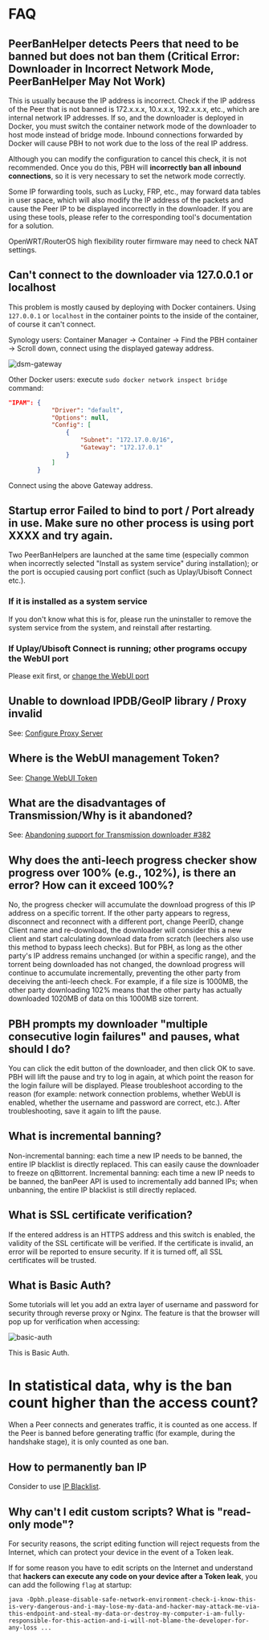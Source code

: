 # FAQ

## PeerBanHelper detects Peers that need to be banned but does not ban them (Critical Error: Downloader in Incorrect Network Mode, PeerBanHelper May Not Work)

This is usually because the IP address is incorrect. Check if the IP address of the Peer that is not banned is 172.x.x.x, 10.x.x.x, 192.x.x.x, etc., which are internal network IP addresses.
If so, and the downloader is deployed in Docker, you must switch the container network mode of the downloader to host mode instead of bridge mode. Inbound connections forwarded by Docker will cause PBH to not work due to the loss of the real IP address.

Although you can modify the configuration to cancel this check, it is not recommended. Once you do this, PBH will **incorrectly ban all inbound connections**, so it is very necessary to set the network mode correctly.

Some IP forwarding tools, such as Lucky, FRP, etc., may forward data tables in user space, which will also modify the IP address of the packets and cause the Peer IP to be displayed incorrectly in the downloader. If you are using these tools, please refer to the corresponding tool's documentation for a solution.

OpenWRT/RouterOS high flexibility router firmware may need to check NAT settings.

## Can't connect to the downloader via 127.0.0.1 or localhost

This problem is mostly caused by deploying with Docker containers. Using `127.0.0.1` or `localhost` in the container points to the inside of the container, of course it can't connect.

Synology users: Container Manager -> Container -> Find the PBH container -> Scroll down, connect using the displayed gateway address.

![dsm-gateway](./assets/dsm-network-gateway.png)

Other Docker users: execute `sudo docker network inspect bridge` command:

```json
"IPAM": {
            "Driver": "default",
            "Options": null,
            "Config": [
                {
                    "Subnet": "172.17.0.0/16",
                    "Gateway": "172.17.0.1"
                }
            ]
        }
```

Connect using the above Gateway address.


## Startup error Failed to bind to port / Port already in use. Make sure no other process is using port XXXX and try again.

Two PeerBanHelpers are launched at the same time (especially common when incorrectly selected "Install as system service" during installation); or the port is occupied causing port conflict (such as Uplay/Ubisoft Connect etc.).

### If it is installed as a system service

If you don't know what this is for, please run the uninstaller to remove the system service from the system, and reinstall after restarting.

### If Uplay/Ubisoft Connect is running; other programs occupy the WebUI port

Please exit first, or [change the WebUI port](./network/http-server.md#modify-webui-port-number)

## Unable to download IPDB/GeoIP library / Proxy invalid

See: [Configure Proxy Server](./network/proxy-server.md)

## Where is the WebUI management Token?

See: [Change WebUI Token](./network/http-server.md#modify-webui-access-token)

## What are the disadvantages of Transmission/Why is it abandoned?

See: [Abandoning support for Transmission downloader #382](https://github.com/PBH-BTN/PeerBanHelper/issues/382)

## Why does the anti-leech progress checker show progress over 100% (e.g., 102%), is there an error? How can it exceed 100%?

No, the progress checker will accumulate the download progress of this IP address on a specific torrent. If the other party appears to regress, disconnect and reconnect with a different port, change PeerID, change Client name and re-download, the downloader will consider this a new client and start calculating download data from scratch (leechers also use this method to bypass leech checks). But for PBH, as long as the other party's IP address remains unchanged (or within a specific range), and the torrent being downloaded has not changed, the download progress will continue to accumulate incrementally, preventing the other party from deceiving the anti-leech check. For example, if a file size is 1000MB, the other party downloading 102% means that the other party has actually downloaded 1020MB of data on this 1000MB size torrent.

## PBH prompts my downloader "multiple consecutive login failures" and pauses, what should I do?

You can click the edit button of the downloader, and then click OK to save. PBH will lift the pause and try to log in again, at which point the reason for the login failure will be displayed. Please troubleshoot according to the reason (for example: network connection problems, whether WebUI is enabled, whether the username and password are correct, etc.). After troubleshooting, save it again to lift the pause.

## What is incremental banning?

Non-incremental banning: each time a new IP needs to be banned, the entire IP blacklist is directly replaced. This can easily cause the downloader to freeze on qBittorrent.
Incremental banning: each time a new IP needs to be banned, the banPeer API is used to incrementally add banned IPs; when unbanning, the entire IP blacklist is still directly replaced.

## What is SSL certificate verification?

If the entered address is an HTTPS address and this switch is enabled, the validity of the SSL certificate will be verified. If the certificate is invalid, an error will be reported to ensure security. If it is turned off, all SSL certificates will be trusted.

## What is Basic Auth?

Some tutorials will let you add an extra layer of username and password for security through reverse proxy or Nginx. The feature is that the browser will pop up for verification when accessing:

![basic-auth](./assets/basic-auth.png)

This is Basic Auth.

# In statistical data, why is the ban count higher than the access count?

When a Peer connects and generates traffic, it is counted as one access. If the Peer is banned before generating traffic (for example, during the handshake stage), it is only counted as one ban.

## How to permanently ban IP

Consider to use [IP Blacklist](./module/ip-address-blocker.md).

## Why can't I edit custom scripts? What is "read-only mode"?

For security reasons, the script editing function will reject requests from the Internet, which can protect your device in the event of a Token leak.

If for some reason you have to edit scripts on the Internet and understand that **hackers can execute any code on your device after a Token leak**, you can add the following `flag` at startup:
```
java -Dpbh.please-disable-safe-network-environment-check-i-know-this-is-very-dangerous-and-i-may-lose-my-data-and-hacker-may-attack-me-via-this-endpoint-and-steal-my-data-or-destroy-my-computer-i-am-fully-responsible-for-this-action-and-i-will-not-blame-the-developer-for-any-loss ...
```
